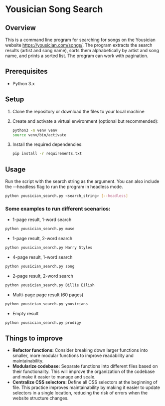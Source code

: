 # Yousician Song Search

## Overview

This is a command line program for searching for songs on the Yousician website https://yousician.com/songs/. The program extracts the search results (artist and song name), sorts them alphabetically by artist and song name, and prints a sorted list. The program can work with pagination.

## Prerequisites

- Python 3.x

## Setup

1. Clone the repository or download the files to your local machine
2. Create and activate a virtual environment (optional but recommended):

    ```bash
    python3 -m venv venv
    source venv/bin/activate
    ```

3. Install the required dependencies:

    ```bash
    pip install -r requirements.txt
    ```

## Usage

Run the script with the search string as the argument. You can also include the --headless flag to run the program in headless mode.

```bash
python yousician_search.py <search_string> [--headless]
```

### Some examples to run different scenarios:

- 1-page result, 1-word search

```bash
python yousician_search.py muse
```

- 1-page result, 2-word search

```bash
python yousician_search.py Harry Styles
```

- 4-page result, 1-word search

```bash
python yousician_search.py song
```

- 2-page result, 2-word search

```bash
python yousician_search.py Billie Eilish
```

- Multi-page page result (60 pages)

```bash
python yousician_search.py yousicians
```

- Empty result

```bash
python yousician_search.py prodigy
```

## Things to improve

- **Refactor functions:** Consider breaking down larger functions into smaller, more modular functions to improve readability and maintainability.
- **Modularize codebase:** Separate functions into different files based on their functionality. This will improve the organization of the codebase and make it easier to manage and scale.
- **Centralize CSS selectors:** Define all CSS selectors at the beginning of file. This practice improves maintainability by making it easier to update selectors in a single location, reducing the risk of errors when the website structure changes.


